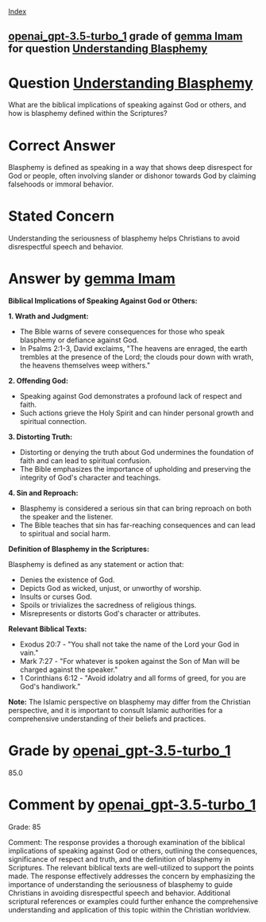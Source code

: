 
[Index](../../../../index.md)
## [openai_gpt-3.5-turbo_1](../../../grading_models/openai_gpt-3.5-turbo_1.md) grade of [gemma Imam](../../../answering_models/gemma_Imam.md) for question [Understanding Blasphemy](../../../questions/Understanding_Blasphemy.md)

# Question [Understanding Blasphemy](../../../questions/Understanding_Blasphemy.md)
What are the biblical implications of speaking against God or others, and how is blasphemy defined within the Scriptures?

# Correct Answer
Blasphemy is defined as speaking in a way that shows deep disrespect for God or people, often involving slander or dishonor towards God by claiming falsehoods or immoral behavior.

# Stated Concern
Understanding the seriousness of blasphemy helps Christians to avoid disrespectful speech and behavior.

# Answer by [gemma Imam](../../../answering_models/gemma_Imam.md)
**Biblical Implications of Speaking Against God or Others:**

**1. Wrath and Judgment:**

* The Bible warns of severe consequences for those who speak blasphemy or defiance against God.
* In Psalms 2:1-3, David exclaims, "The heavens are enraged, the earth trembles at the presence of the Lord; the clouds pour down with wrath, the heavens themselves weep withers."

**2. Offending God:**

* Speaking against God demonstrates a profound lack of respect and faith.
* Such actions grieve the Holy Spirit and can hinder personal growth and spiritual connection.

**3. Distorting Truth:**

* Distorting or denying the truth about God undermines the foundation of faith and can lead to spiritual confusion.
* The Bible emphasizes the importance of upholding and preserving the integrity of God's character and teachings.

**4. Sin and Reproach:**

* Blasphemy is considered a serious sin that can bring reproach on both the speaker and the listener.
* The Bible teaches that sin has far-reaching consequences and can lead to spiritual and social harm.

**Definition of Blasphemy in the Scriptures:**

Blasphemy is defined as any statement or action that:

* Denies the existence of God.
* Depicts God as wicked, unjust, or unworthy of worship.
* Insults or curses God.
* Spoils or trivializes the sacredness of religious things.
* Misrepresents or distorts God's character or attributes.

**Relevant Biblical Texts:**

* Exodus 20:7 - "You shall not take the name of the Lord your God in vain."
* Mark 7:27 - "For whatever is spoken against the Son of Man will be charged against the speaker."
* 1 Corinthians 6:12 - "Avoid idolatry and all forms of greed, for you are God's handiwork."

**Note:** The Islamic perspective on blasphemy may differ from the Christian perspective, and it is important to consult Islamic authorities for a comprehensive understanding of their beliefs and practices.

# Grade by [openai_gpt-3.5-turbo_1](../../../grading_models/openai_gpt-3.5-turbo_1.md)
85.0

# Comment by [openai_gpt-3.5-turbo_1](../../../grading_models/openai_gpt-3.5-turbo_1.md)
Grade: 85

Comment: The response provides a thorough examination of the biblical implications of speaking against God or others, outlining the consequences, significance of respect and truth, and the definition of blasphemy in Scriptures. The relevant biblical texts are well-utilized to support the points made. The response effectively addresses the concern by emphasizing the importance of understanding the seriousness of blasphemy to guide Christians in avoiding disrespectful speech and behavior. Additional scriptural references or examples could further enhance the comprehensive understanding and application of this topic within the Christian worldview.
